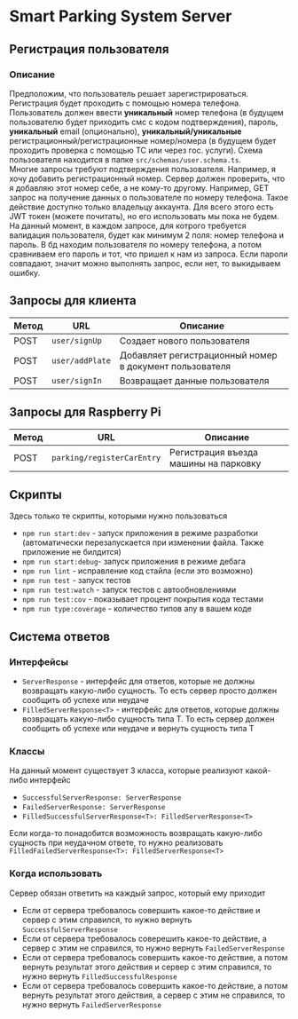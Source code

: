 # Smart Parking System Server
## Регистрация пользователя
### Описание
Предположим, что пользователь решает зарегистрироваться.
Регистрация будет проходить с помощью номера телефона.
Пользователь должен ввести **уникальный** номер телефона (в будущем пользователю
будет приходить смс с кодом подтверждения), пароль, **уникальный** email (опционально),
**уникальный/уникальные** регистрационный/регистрационные номер/номера (в будущем будет проходить
проверка с помощью ТС или через гос. услуги). Схема пользователя находится
в папке `src/schemas/user.schema.ts`. <br>
Многие запросы требуют подтверждения пользователя. Например, я хочу добавить регистрационный номер. 
Сервер должен проверить, что я добавляю этот номер себе, а не кому-то другому. Например, GET запрос на получение
данных о пользователе по номеру телефона. Такое действие доступно только владельцу аккаунта. Для всего этого есть 
JWT токен (можете почитать), но его использовать мы пока не будем. На данный момент, в каждом 
запросе, для котрого требуется валидация пользователя, будет как минимум 2 поля: номер телефона и пароль. 
В бд находим пользователя по номеру телефона, а потом сравниваем его пароль и тот, что пришел к нам из запроса. 
Если пароли совпадают, значит можно выполнять запрос, если нет, то выкидываем ошибку. 
## Запросы для клиента
| Метод | URL | Описание |
| ------------- | ------------- | ------------- |
| POST | `user/signUp` | Создает нового пользователя |
| POST | `user/addPlate` | Добавляет регистрационный номер в документ пользователя |
| POST | `user/signIn` | Возвращает данные пользователя |
## Запросы для Raspberry Pi
| Метод | URL | Описание |
| ------------- | ------------- | ------------- |
| POST | `parking/registerCarEntry` | Регистрация въезда машины на парковку |
## Скрипты
Здесь только те скрипты, которыми нужно пользоваться
- `npm run start:dev` - запуск приложения в режиме разработки (автоматически перезапускается при изменении файла. Также приложение не билдится)
- `npm run start:debug`- запуск приложения в режиме дебага
- `npm run lint` - исправление код стайла (если это возможно)
- `npm run test` - запуск тестов
- `npm run test:watch` - запуск тестов с автообновлениями
- `npm run test:cov` - показывает процент покрытия кода тестами 
- `npm run type:coverage` - количество типов any в вашем коде
## Система ответов
### Интерфейсы
- `ServerResponse` - интерфейс для ответов, которые не должны возвращать какую-либо сущность.
То есть сервер просто должен сообщить об успехе или неудаче
- `FilledServerResponse<T>` - интерфейс для ответов, которые должны возвращать какую-либо 
сущность типа T. То есть сервер должен сообщить об успехе или неудаче и вернуть сущность типа T
  
### Классы
На данный момент существует 3 класса, которые реализуют какой-либо интерфейс
- `SuccessfulServerResponse: ServerResponse`
- `FailedServerResponse: ServerResponse`
- `FilledSuccessfulServerResponse<T>: FilledServerResponse<T>`

Если когда-то понадобится возможность возвращать какую-либо сущность при неудачном ответе,
то нужно реализовать `FilledFailedServerResponse<T>: FilledServerResponse<T>` 
  
### Когда использовать
Сервер обязан ответить на каждый запрос, который ему приходит
- Если от сервера требовалось совершить какое-то действие и сервер с этим справился, 
  то нужно вернуть `SuccessfulServerResponse`
- Если от сервера требовалось соверешить какое-то действие, а сервер с этим не справился,
  то нужно вернуть `FailedServerResponse`
- Если от сервера требовалось совершить какое-то действие, а потом вернуть результат
  этого действия и сервер с этим справился, то нужно вернуть `FilledSuccessfulResponse`
- Если от сервера требовалось совершить какое-то действие, а потом вернуть результат 
  этого действия, а сервер с этим не справился, то нужно вернуть `FailedServerResponse`
  
